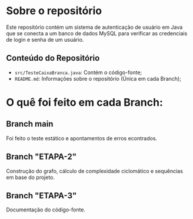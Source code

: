 # Sobre o repositório

Este repositório contém um sistema de autenticação de usuário em Java que se conecta a um banco de dados MySQL para verificar as credenciais de login e senha de um usuário.

## Conteúdo do Repositório

- `src/TesteCaixaBranca.java`: Contém o código-fonte;
- `README.md`: Informações sobre o repositório (Única em cada Branch);

# O quê foi feito em cada Branch:

## Branch main

Foi feito o teste estático e apontamentos de erros econtrados.

## Branch "ETAPA-2"

Construção do grafo, cálculo de complexidade ciclomático e sequências em base do projeto.

## Branch "ETAPA-3"

Documentação do código-fonte.
